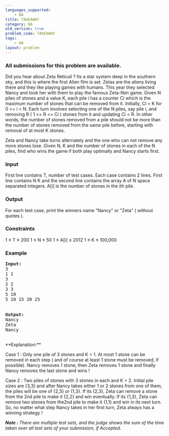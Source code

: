 ```yaml
---
languages_supported:
    - NA
title: TAKEAWAY
category: NA
old_version: true
problem_code: TAKEAWAY
tags:
    - NA
layout: problem
---
```

###  All submissions for this problem are available. 

Did you hear about Zeta Reticuli ? Its a star system deep in the southern sky, and this is where the first Alien film is set. Zetas are the aliens living there and they like playing games with humans. This year they selected Nancy and took her with them to play the famous Zeta-Nim game. Given N piles of stones and a value K, each pile i has a counter Ci which is the maximum number of stones that can be removed from it. Initially, Ci = K for 0 <= i < N. Each turn involves selecting one of the N piles, say pile i, and removing R ( 1 <= R <= Ci ) stones from it and updating Ci = R. In other words, the number of stones removed from a pile should not be more than the number of stones removed from the same pile before, starting with removal of at most K stones.

Zeta and Nancy take turns alternately and the one who can not remove any more stones lose. Given N, K and the number of stones in each of the N piles, find who wins the game if both play optimally and Nancy starts first.

### Input

First line contains T, number of test cases. Each case contains 2 lines. First line contains N K and the second line contains the array A of N space separated integers. A\[i\] is the number of stones in the ith pile.

### Output

For each test case, print the winners name "Nancy" or "Zeta" ( without quotes ).

### Constraints

1 ≤ T ≤ 200
1 ≤ N ≤ 50
1 ≤ A\[i\] ≤ 2012
1 ≤ K ≤ 100,000

### Example

<pre>
<b>Input:</b>
3
1 1
3
2 2
3 3
5 10
5 10 15 20 25


<b>Output:</b>
Nancy
Zeta
Nancy

</pre>**Explanation:**
Case 1 : Only one pile of 3 stones and K = 1. At most 1 stone can be removed in each step ( and of course at least 1 stone must be removed, if possible). Nancy removes 1 stone, then Zeta removes 1 stone and finally Nancy removes the last stone and wins !

Case 2 : Two piles of stones with 3 stones in each and K = 2. Initial pile sizes are {3,3} and after Nancy takes either 1 or 2 stones from one of them, the piles will be one of {2,3} or {1,3}. If its {2,3}, Zeta can remove a stone from the 2nd pile to make it {2,2} and win eventually. If its {1,3}, Zeta can remove two stones from the2nd pile to make it {1,1} and win in its next turn. So, no matter what step Nancy takes in her first turn, Zeta always has a winning strategy !

_**Note :** There are multiple test sets, and the judge shows the sum of the time taken over all test sets of your submission, if Accepted._
